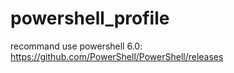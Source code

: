 # powershell_profile

recommand use powershell 6.0:
https://github.com/PowerShell/PowerShell/releases

